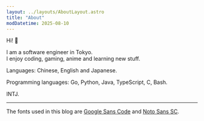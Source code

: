 ```yaml
---
layout: ../layouts/AboutLayout.astro
title: "About"
modDatetime: 2025-08-10
---
```


Hi! 👋

I am a software engineer in Tokyo.\
I enjoy coding, gaming, anime and learning new stuff.

Languages: Chinese, English and Japanese.

Programming languages: Go, Python, Java, TypeScript, C, Bash.

INTJ.

---

The fonts used in this blog are [Google Sans Code](https://fonts.google.com/specimen/Google+Sans+Code) and [Noto Sans SC](https://fonts.google.com/specimen/Noto+Sans+SC).
